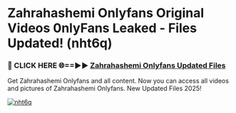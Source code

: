 # Zahrahashemi Onlyfans Original Videos 0nlyFans Leaked - Files Updated! (nht6q)

<h3>🔴 CLICK HERE 🌐==►► <a href="https://tinyurl.com/2wckxsce" rel="nofollow">Zahrahashemi Onlyfans Updated Files</a></h3>

Get Zahrahashemi Onlyfans and all content. Now you can access all videos and pictures of Zahrahashemi Onlyfans. New Updated Files 2025!

[![nht6q](https://i.imgur.com/AFduVYN.gif)](https://tinyurl.com/2wckxsce)
